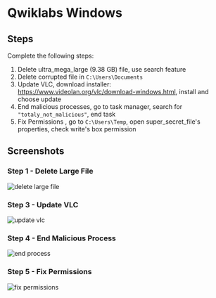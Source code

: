 # Qwiklabs Windows

## Steps

Complete the following steps:

1. Delete ultra_mega_large (9.38 GB) file, use search feature
2. Delete corrupted file in `C:\Users\Documents`
3. Update VLC, download installer: <https://www.videolan.org/vlc/download-windows.html>, install and choose update
4. End malicious processes, go to task manager, search for `"totaly_not_malicious"`, end task
5. Fix Permissions , go to `C:\Users\Temp`, open super_secret_file's properties, check write's box permission

## Screenshots

### Step 1 - Delete Large File

![delete large file](./assets/win-delete.png)

### Step 3 - Update VLC

![update vlc](./assets/win-update-vlc.png)

### Step 4 - End Malicious Process

![end process](./assets/win-end-process.png)

### Step 5 - Fix Permissions

![fix permissions](./assets/win-permission.png)